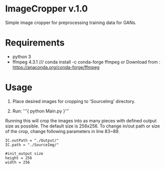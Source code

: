 # ImageCropper v.1.0

Simple image cropper for preprocessing training data for GANs.

# Requirements 
- python 3
- ffmpeg 4.3.1 ///
   conda install -c conda-forge ffmpeg 
	or
   Download from : https://anaconda.org/conda-forge/ffmpeg

# Usage
1. Place desired images for cropping to 'SourceImg' directory.

2. Run:
   '''{
   	python Main.py
	}'''

Running this will crop the images into as many pieces with defined output size as possible. The default size is 256x256.
To change in/out path or size of the crop, change following parameters in line 83~89.

    IC.outPath = "./Output/"
    IC.path = "./SourceImg/"

    #init_output size
    height = 256
    width = 256

